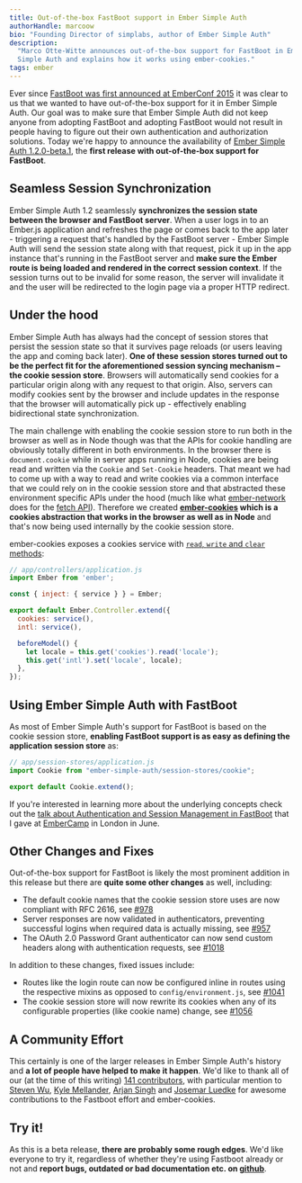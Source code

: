 ```yaml
---
title: Out-of-the-box FastBoot support in Ember Simple Auth
authorHandle: marcoow
bio: "Founding Director of simplabs, author of Ember Simple Auth"
description:
  "Marco Otte-Witte announces out-of-the-box support for FastBoot in Ember
  Simple Auth and explains how it works using ember-cookies."
tags: ember
---
```


Ever since <a href="https://www.youtube.com/watch?v=o12-90Dm-Qs">FastBoot was
first announced at EmberConf 2015</a> it was clear to us that we wanted to have
out-of-the-box support for it in Ember Simple Auth. Our goal was to make sure
that Ember Simple Auth did not keep anyone from adopting FastBoot and adopting
FastBoot would not result in people having to figure out their own
authentication and authorization solutions. Today we're happy to announce the
availability of
<a href="https://github.com/simplabs/ember-simple-auth/releases/tag/1.2.0-beta.1">Ember
Simple Auth 1.2.0-beta.1</a>, the <strong>first release with out-of-the-box
support for FastBoot</strong>.

<!--break-->

## Seamless Session Synchronization

Ember Simple Auth 1.2 seamlessly <strong>synchronizes the session state between
the browser and FastBoot server</strong>. When a user logs in to an Ember.js
application and refreshes the page or comes back to the app later - triggering a
request that's handled by the FastBoot server - Ember Simple Auth will send the
session state along with that request, pick it up in the app instance that's
running in the FastBoot server and <strong>make sure the Ember route is being
loaded and rendered in the correct session context</strong>. If the session
turns out to be invalid for some reason, the server will invalidate it and the
user will be redirected to the login page via a proper HTTP redirect.

## Under the hood

Ember Simple Auth has always had the concept of session stores that persist the
session state so that it survives page reloads (or users leaving the app and
coming back later). <strong>One of these session stores turned out to be the
perfect fit for the aforementioned session syncing mechanism – the cookie
session store</strong>. Browsers will automatically send cookies for a
particular origin along with any request to that origin. Also, servers can
modify cookies sent by the browser and include updates in the response that the
browser will automatically pick up - effectively enabling bidirectional state
synchronization.

The main challenge with enabling the cookie session store to run both in the
browser as well as in Node though was that the APIs for cookie handling are
obviously totally different in both environments. In the browser there is
`document.cookie` while in server apps running in Node, cookies are being read
and written via the `Cookie` and `Set-Cookie` headers. That meant we had to come
up with a way to read and write cookies via a common interface that we could
rely on in the cookie session store and that abstracted these environment
specific APIs under the hood (much like what
<a href="https://github.com/tomdale/ember-network">ember-network</a> does for
the <a href="https://github.com/tomdale/ember-network">fetch API</a>). Therefore
we created
<strong><a href="https://github.com/simplabs/ember-cookies">ember-cookies</a>
which is a cookies abstraction that works in the browser as well as in
Node</strong> and that's now being used internally by the cookie session store.

ember-cookies exposes a cookies service with
<a href="https://github.com/simplabs/ember-cookies#api">`read`, `write` and
`clear` methods</a>:

<!-- prettier-ignore -->
```js
// app/controllers/application.js
import Ember from 'ember';

const { inject: { service } } = Ember;

export default Ember.Controller.extend({
  cookies: service(),
  intl: service(),

  beforeModel() {
    let locale = this.get('cookies').read('locale');
    this.get('intl').set('locale', locale);
  },
});
```

## Using Ember Simple Auth with FastBoot

As most of Ember Simple Auth's support for FastBoot is based on the cookie
session store, <strong>enabling FastBoot support is as easy as defining the
application session store</strong> as:

```js
// app/session-stores/application.js
import Cookie from "ember-simple-auth/session-stores/cookie";

export default Cookie.extend();
```

If you're interested in learning more about the underlying concepts check out
the
<a href="https://www.youtube.com/watch?v=jcAgi7fpTw8&index=6&list=PL4eq2DPpyBbmrPasP06vK7cUkPUCNn_rW">talk
about Authentication and Session Management in FastBoot</a> that I gave at
<a href="http://embercamp.com">EmberCamp</a> in London in June.

## Other Changes and Fixes

Out-of-the-box support for FastBoot is likely the most prominent addition in
this release but there are <strong>quite some other changes</strong> as well,
including:

- The default cookie names that the cookie session store uses are now compliant
  with RFC 2616, see
  <a href="https://github.com/simplabs/ember-simple-auth/pull/978">#978</a>
- Server responses are now validated in authenticators, preventing successful
  logins when required data is actually missing, see
  <a href="https://github.com/simplabs/ember-simple-auth/pull/957">#957</a>
- The OAuth 2.0 Password Grant authenticator can now send custom headers along
  with authentication requests, see
  <a href="https://github.com/simplabs/ember-simple-auth/pull/1018">#1018</a>

In addition to these changes, fixed issues include:

- Routes like the login route can now be configured inline in routes using the
  respective mixins as opposed to `config/environment.js`, see
  <a href="https://github.com/simplabs/ember-simple-auth/pull/1041">#1041</a>
- The cookie session store will now rewrite its cookies when any of its
  configurable properties (like cookie name) change, see
  <a href="https://github.com/simplabs/ember-simple-auth/pull/1056">#1056</a>

## A Community Effort

This certainly is one of the larger releases in Ember Simple Auth's history and
<strong>a lot of people have helped to make it happen</strong>. We'd like to
thank all of our (at the time of this writing)
<a href="https://github.com/simplabs/ember-simple-auth/graphs/contributors">141
contributors</a>, with particular mention to
<a href="https://github.com/stevenwu">Steven Wu</a>,
<a href="https://github.com/kylemellander">Kyle Mellander</a>,
<a href="https://github.com/arjansingh">Arjan Singh</a> and
<a href="https://github.com/josemarluedke">Josemar Luedke</a> for awesome
contributions to the Fastboot effort and ember-cookies.

## Try it!

As this is a beta release, <strong>there are probably some rough edges</strong>.
We'd like everyone to try it, regardless of whether they're using Fastboot
already or not and <strong>report bugs, outdated or bad documentation etc. on
<a href="https://github.com/simplabs/ember-simple-auth/releases">github</a></strong>.
